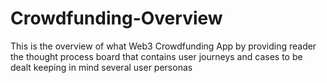 # Crowdfunding-Overview
This is the overview of what Web3 Crowdfunding App by providing reader the thought process board that contains user journeys and cases to be dealt keeping in mind several user personas
